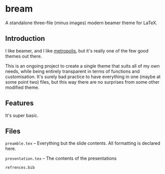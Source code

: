 # bream
A standalone three-file (minus images) modern beamer theme for LaTeX.

## Introduction

I like beamer, and I like [metropolis](https://github.com/matze/mtheme), but it's really one of the few good themes out there.

This is an ongoing project to create a single theme that suits all of my own needs, while being entirely transparent in terms of functions and customisation. It's surely bad practice to have everything in one (maybe at some point two) files, but this way there are no surprises from some other modified theme.

## Features

It's super basic.

## Files

`preamble.tex` – Everything but the slide contents. All formatting is declared here.

`presentation.tex` – The contents of the presentations

`refrences.bib`
